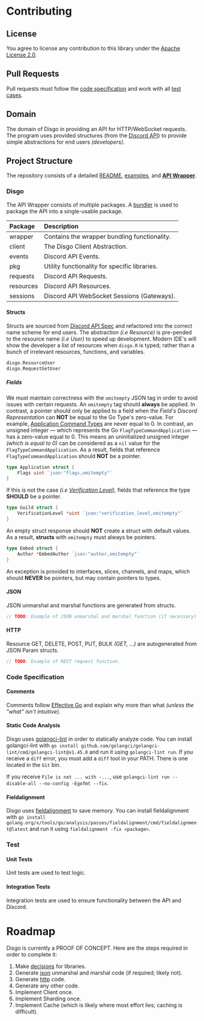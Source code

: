 # Contributing

## License

You agree to license any contribution to this library under the [Apache License 2.0](#license).

## Pull Requests

Pull requests must follow the [code specification](#code-specification) and work with all [test cases](#test).

## Domain

The domain of Disgo in providing an API for HTTP/WebSocket requests. The program uses provided structures (from the [Discord API](https://discord.com/developers/docs/reference)) to provide simple abstractions for end users _(developers)_.

## Project Structure

The repository consists of a detailed [README](/README.md), [examples](/examples/), and [**API Wrapper**](/disgo/).

### Disgo

The API Wrapper consists of multiple packages. A [bundler](https://pkg.go.dev/golang.org/x/tools/cmd/bundle) is used to package the API into a single-usable package.

| Package   | Description                                   |
| :-------- | :-------------------------------------------- |
| wrapper   | Contains the wrapper bundling functionality.  |
| client    | The Disgo Client Abstraction.                 |
| events    | Discord API Events.                           |
| pkg       | Utility functionality for specific libraries. |
| requests  | Discord API Requests.                         |
| resources | Discord API Resources.                        |
| sessions  | Discord API WebSocket Sessions (Gateways).    |

#### Structs

Structs are sourced from [Discord API Spec](https://github.com/switchupcb/discord-api-spec) and refactored into the correct name scheme for end users. The abstraction _(i.e Resource)_ is pre-pended to the resource name _(i.e User)_ to speed up development. Modern IDE's will show the developer a list of resources when `disgo.R` is typed; rather than a bunch of irrelevant resources, functions, and variables.

```go
disgo.ResourceUser
disgo.RequestGetUser
```

##### Fields

We must maintain correctness with the `omitempty` JSON tag in order to avoid issues with certain requests. An `omitempty` tag should **always** be applied. In contrast, a pointer should only be applied to a field when the _Field's Discord Representation_ can **NOT** be equal to the Go Type's zero-value. For example, [Application Command Types](https://discord.com/developers/docs/interactions/application-commands#application-command-object-application-command-types) are never equal to 0. In contrast, an unsigned integer — which represents the Go `FlagTypeCommandApplication` — has a zero-value equal to 0. This means an uninitialized unsigned integer _(which is equal to 0)_ can be considered as a `nil` value for the `FlagTypeCommandApplication`. As a result, fields that reference `FlagTypeCommandApplication` should **NOT** be a pointer.

```go
type Application struct {
	Flags uint `json:"flags,omitempty"`
}
```

If this is not the case _(i.e [Verification Level](https://discord.com/developers/docs/resources/guild#guild-object-verification-level)),_ fields that reference the type **SHOULD** be a pointer.
 
```go
type Guild struct {
	VerificationLevel *uint `json:"verification_level,omitempty"`
}
```

An empty struct response should **NOT** create a struct with default values. As a result, **structs** with `omitempty` must always be pointers.

```go
type Embed struct {
	Author *EmbedAuthor `json:"author,omitempty"`
}
```

An exception is provided to interfaces, slices, channels, and maps, which should **NEVER** be pointers, but may contain pointers to types.

#### JSON

JSON unmarshal and marshal functions are generated from structs.

```go
// TODO: Example of JSON unmarshal and marshal function (if necessary).
```

#### HTTP

Resource GET, DELETE, POST, PUT, BULK _(GET, ...)_ are autogenerated from JSON Param structs.

```go
// TODO: Example of REST request function.
```

### Code Specification

#### Comments

Comments follow [Effective Go](https://golang.org/doc/effective_go#commentary) and explain why more than what _(unless the "what" isn't intuitive)_.

#### Static Code Analysis

Disgo uses [golangci-lint](https://github.com/golangci/golangci-lint) in order to statically analyze code. You can install golangci-lint with `go install github.com/golangci/golangci-lint/cmd/golangci-lint@v1.45.0` and run it using `golangci-lint run`. If you receive a `diff` error, you must add a `diff` tool in your PATH. There is one located in the `Git` bin.

If you receive `File is not ... with -...`, use `golangci-lint run --disable-all --no-config -Egofmt --fix`.

#### Fieldalignment

Disgo uses [fieldalignment]() to save memory. You can install fieldalignment with `go install golang.org/x/tools/go/analysis/passes/fieldalignment/cmd/fieldalignment@latest` and run it using `fieldalignment -fix <package>`.

### Test

#### Unit Tests

Unit tests are used to test logic.

#### Integration Tests

Integration tests are used to ensure functionality between the API and Discord.

# Roadmap

Disgo is currently a PROOF OF CONCEPT. Here are the steps required in order to complete it:

1. Make [decisions](/contribution/libraries/) for libraries.
2. Generate [json](#json) unmarshal and marshal code (if required; likely not).
3. Generate [http](#http) code.
4. Generate any other code.
5. Implement Client once.
6. Implement Sharding once.
7. Implement Cache (which is likely where most effort lies; caching is difficult).
